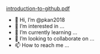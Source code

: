 [introduction-to-github.pdf](https://github.com/pkan2018/pkan2018/files/7182663/introduction-to-github.pdf)
- 👋 Hi, I’m @pkan2018
- 👀 I’m interested in ...
- 🌱 I’m currently learning ...
- 💞️ I’m looking to collaborate on ...
- 📫 How to reach me ...

<!---
pkan2018/pkan2018 is a ✨ special ✨ repository because its `README.md` (this file) appears on your GitHub profile.
You can click the Preview link to take a look at your changes.
--->
